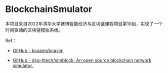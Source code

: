 # BlockchainSmulator

本项目来自2022年清华大学赛博智能经济与区块链课程项目第10组，实现了一个时间驱动的区块链模拟系统。

Ref：

- [GitHub - bcasim/bcasim](https://github.com/bcasim/bcasim)

- [GitHub - dsg-titech/simblock: An open source blockchain network simulator.](https://github.com/dsg-titech/simblock)


